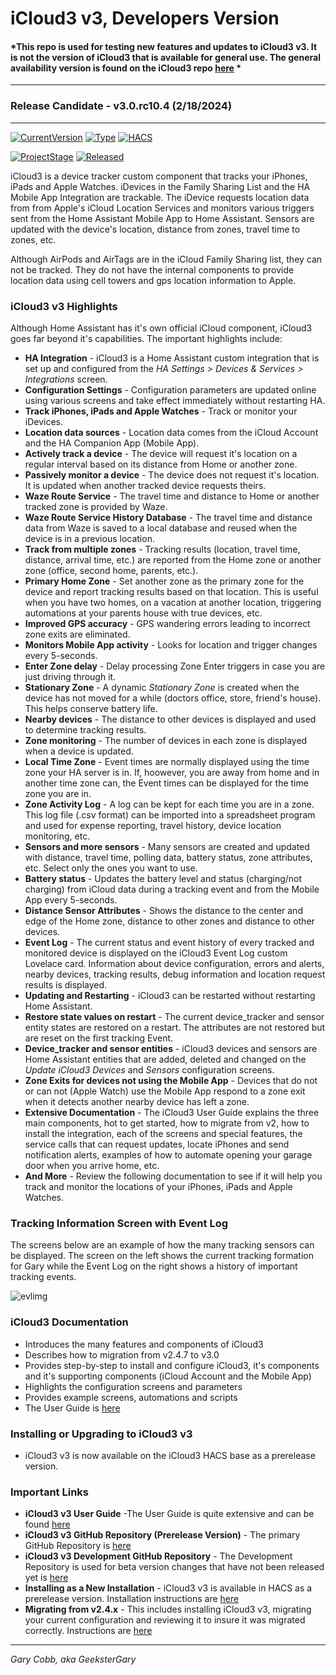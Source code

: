 # iCloud3 v3, Developers Version

#### *This repo is used for testing new features and updates to iCloud3 v3. It is not the version of iCloud3 that is available for general use. The general availability version is found on the iCloud3 repo [here](https://github.com/gcobb321/icloud3) *

------

### Release Candidate - v3.0.rc10.4 (2/18/2024)

------

[![CurrentVersion](https://img.shields.io/badge/Current_Version-v3.0-blue.svg)](https://github.com/gcobb321/icloud3_v3)  [![Type](https://img.shields.io/badge/Type-Custom_Component-orange.svg)](https://github.com/gcobb321/icloud3_v3)  [![HACS](https://img.shields.io/badge/HACS-Custom_Repository-orange.svg)](https://github.com/gcobb321/icloud3_v3)

[![ProjectStage](https://img.shields.io/badge/Project_Stage-Release_Candidate_10-forestgreen.svg)](https://github/gcobb321/icloud3_v3)  [![Released](https://img.shields.io/badge/Released-February,_2024-forestgreen.svg)](https://github.com/gcobb321/icloud3_v3)



iCloud3 is a device tracker custom component that tracks your iPhones, iPads and Apple Watches. iDevices in the Family Sharing List and the HA Mobile App Integration are trackable. The iDevice requests location data from from Apple's iCloud  Location Services and monitors various triggers sent from the Home Assistant Mobile App to Home Assistant. Sensors are updated with the device's location, distance from zones, travel time to zones, etc. 

Although AirPods and AirTags are in the iCloud Family Sharing list, they can not be tracked. They do not have the internal components to provide location data using cell towers and gps location information to Apple. 

### iCloud3 v3 Highlights

Although Home Assistant has it's own official iCloud component, iCloud3 goes far beyond it's capabilities. The important highlights include:

- **HA Integration** - iCloud3 is a Home Assistant custom integration that is set up and configured from the *HA Settings > Devices & Services > Integrations* screen.
- **Configuration Settings** - Configuration parameters are updated online using various screens and take effect immediately without restarting HA.
- **Track iPhones, iPads and Apple Watches** - Track or monitor your iDevices. 
- **Location data sources** - Location data comes from the iCloud Account and the HA Companion App (Mobile App).
- **Actively track a device** - The device will request it's location on a regular interval based on its distance from Home or another zone. 
- **Passively monitor a device** - The device does not request it's location. It is updated when another tracked device requests theirs.
- **Waze Route Service** - The travel time and distance to Home or another tracked zone is provided by Waze.
- **Waze Route Service History Database** - The travel time and distance data from Waze is saved to a local database and reused when the device is in a previous location. 
- **Track from multiple zones** - Tracking results (location, travel time, distance, arrival time, etc.) are reported from the Home zone or another zone (office, second home, parents, etc.). 
- **Primary Home Zone** - Set another zone as the primary zone for the device and report tracking results based on that location. This is useful when you have two homes, on a vacation at another location, triggering automations at your parents house with true devices, etc.
- **Improved GPS accuracy** - GPS wandering errors leading to incorrect zone exits are eliminated.
- **Monitors Mobile App activity** - Looks for location and trigger changes every 5-seconds. 
- **Enter Zone delay** - Delay processing Zone Enter triggers in case you are just driving through it.
- **Stationary Zone** - A dynamic *Stationary Zone* is created when the device has not moved for a while (doctors office, store, friend's house). This helps conserve battery life.
- **Nearby devices** - The distance to other devices is displayed and used to determine tracking results.
- **Zone monitoring** - The number of devices in each zone is displayed when a device is updated. 
- **Local Time Zone** - Event times are normally displayed using the time zone your HA server is in. If, hoowever, you are away from home and in another time zone can, the Event times can be displayed for the time zone you are in.
- **Zone Activity Log** - A log can be kept for each time you are in a zone. This log file (.csv format) can be imported into a spreadsheet program and used for expense reporting, travel history, device location monitoring, etc. 
- **Sensors and more sensors** - Many sensors are created and updated with distance, travel time, polling data, battery status, zone attributes, etc. Select only the ones you want to use. 
- **Battery status** - Updates the battery level and status (charging/not charging) from iCloud data during a tracking event and from the Mobile App every 5-seconds.
- **Distance Sensor Attributes** - Shows the distance to the center and edge of the Home zone, distance to other zones and distance to other devices. 
- **Event Log** - The current status and event history of every tracked and monitored device is displayed on the iCloud3 Event Log custom Lovelace card. Information about device configuration, errors and alerts, nearby devices, tracking results, debug information and location request results is displayed.
- **Updating and Restarting** - iCloud3 can be restarted without restarting Home Assistant.
- **Restore state values on restart** - The current device_tracker and sensor entity states are restored on a restart. The attributes are not restored but are reset on the first tracking Event. 
- **Device_tracker and sensor entities** - iCloud3 devices and sensors are Home Assistant entities that are added, deleted and changed on the  *Update iCloud3 Devices* and *Sensors* configuration screens.
- **Zone Exits for devices not using the Mobile App** - Devices that do not or can not (Apple Watch) use the Mobile App respond to a zone exit when it detects another nearby device has left a zone.
- **Extensive Documentation** - The iCloud3 User Guide explains the three main components, hot to get started, how to migrate from v2, how to install the integration, each of the screens and special features, the service calls that can request updates, locate iPhones and send notification alerts, examples of how to automate opening your garage door when you arrive home, etc.
- **And More** - Review the following documentation to see if it will help you track and monitor the locations of your iPhones, iPads and Apple Watches.

### Tracking Information Screen with Event Log

The screens below are an example of how the many tracking sensors can be displayed. The screen on the left shows the current tracking formation for Gary while the Event Log on the right shows a history of important tracking events.

![evlimg](https://gcobb321.github.io/icloud3_v3_docs/images/track-evlog-gary-tfz-lillian-home.png)

### iCloud3 Documentation

- Introduces the many features and components of iCloud3
- Describes how to migration from v2.4.7 to v3.0
- Provides step-by-step to install and configure iCloud3, it's components and it's supporting components (iCloud Account and the Mobile App)
- Highlights the configuration screens and parameters
- Provides example screens, automations and scripts
- The User Guide is [here](https://gcobb321.github.io/icloud3_v3_docs/#/)

### Installing or Upgrading to iCloud3 v3

- iCloud3 v3 is now available on the iCloud3 HACS base as a prerelease version. 

### Important Links

- **iCloud3 v3 User Guide** -The User Guide is quite extensive and can be found [here](https://gcobb321.github.io/icloud3_v3_docs/#/)
- **iCloud3 v3 GitHub Repository (Prerelease Version)** - The primary GitHub Repository is [here](https://github.com/gcobb321/icloud3)
- **iCloud3 v3 Development GitHub Repository** - The Development Repository is used for beta  version changes that have not been released yet is [here](https://github.com/gcobb321_v3)
- **Installing as a New Installation** - iCloud3 v3 is available in HACS as a prerelease version.  Installation instructions are [here](https://gcobb321.github.io/icloud3_v3_docs/#/chapters/3.2-installing-and-configuring)
- **Migrating from v2.4.x** - This includes installing iCloud3 v3, migrating your current configuration and reviewing it to insure it was migrated correctly. Instructions are [here](https://gcobb321.github.io/icloud3_v3_docs/#/chapters/3.1-migrating-v2-to-v3)




-----
*Gary Cobb, aka GeeksterGary*

